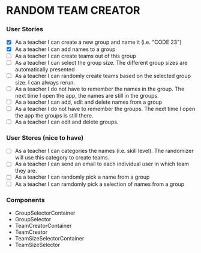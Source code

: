 # RANDOM TEAM CREATOR

### User Stories

- [x] As a teacher I can create a new group and name it (i.e. "CODE 23")
- [x] As a teacher I can add names to a group
- [ ] As a teacher I can create teams out of this group
- [ ] As a teacher I can select the group size. The different group sizes are automatically presented
- [ ] As a teacher I can randomly create teams based on the selected group size. I can always rerun.
- [ ] As a teacher I do not have to remember the names in the group. The next time I open the app, the names are still in the groups.
- [ ] As a teacher I can add, edit and delete names from a group
- [ ] As a teacher I do not have to remember the groups. The next time I open the app the groups is still there.
- [ ] As a teacher I can edit and delete groups.

### User Stores (nice to have)

- [ ] As a teacher I can categories the names (i.e. skill level). The randomizer will use this category to create teams.
- [ ] As a teacher I can send an email to each individual user in which team they are.
- [ ] As a teacher I can randomly pick a name from a group
- [ ] As a teacher I can ramdomly pick a selection of names from a group

### Components

- GroupSelectorContainer
- GroupSelector
- TeamCreatorContainer
- TeamCreator
- TeamSizeSelectorContainer
- TeamSizeSelector
